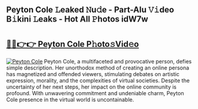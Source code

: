 ## Peyton Cole 𝙻eaked 𝙽u𝚍e - Part-AIu 𝚅𝚒deo B𝚒kini 𝙻eaks - Hot All 𝙿hotos idW7w

# <h2><a href="http://ld0t6l3.urlbe.top/?page=Peyton+Cole">🔗🔗👉👉 Peyton Cole P𝚑oto𝚜Vid𝚎o</a></h2>

[![Peyton Cole](https://i.imgur.com/eBuTRDB.gif)](http://ld0t6l3.urlbe.top/?page=Peyton+Cole)
Peyton Cole, a multifaceted and provocative person, defies simple description. Her unorthodox method of creating an online persona has magnetized and offended viewers, stimulating debates on artistic expression, morality, and the complexities of virtual societies. Despite the uncertainty of her next steps, her impact on the online community is profound. With unwavering commitment and undeniable charm, Peyton Cole presence in the virtual world is uncontainable.
